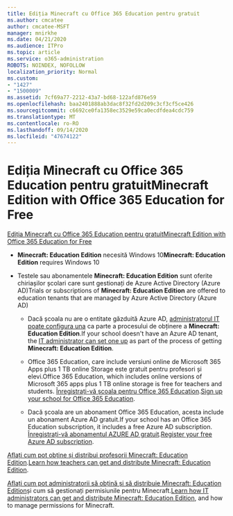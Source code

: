 ```yaml
---
title: Ediția Minecraft cu Office 365 Education pentru gratuit
ms.author: cmcatee
author: cmcatee-MSFT
manager: mnirkhe
ms.date: 04/21/2020
ms.audience: ITPro
ms.topic: article
ms.service: o365-administration
ROBOTS: NOINDEX, NOFOLLOW
localization_priority: Normal
ms.custom:
- "1427"
- "1500009"
ms.assetid: 7cf69a77-2212-43a7-bd68-122afd876e59
ms.openlocfilehash: baa2401888ab3dac8f32fd2d209c3cf3cf5ce426
ms.sourcegitcommit: c6692ce0fa1358ec3529e59ca0ecdfdea4cdc759
ms.translationtype: MT
ms.contentlocale: ro-RO
ms.lasthandoff: 09/14/2020
ms.locfileid: "47674122"
---
```

# <a name="minecraft-edition-with-office-365-education-for-free"></a><span data-ttu-id="d9311-102">Ediția Minecraft cu Office 365 Education pentru gratuit</span><span class="sxs-lookup"><span data-stu-id="d9311-102">Minecraft Edition with Office 365 Education for Free</span></span>

[<span data-ttu-id="d9311-103">Ediția Minecraft cu Office 365 Education pentru gratuit</span><span class="sxs-lookup"><span data-stu-id="d9311-103">Minecraft Edition with Office 365 Education for Free</span></span>](https://docs.microsoft.com/education/windows/get-minecraft-for-education)
  
- <span data-ttu-id="d9311-104">**Minecraft: Education Edition** necesită Windows 10</span><span class="sxs-lookup"><span data-stu-id="d9311-104">**Minecraft: Education Edition** requires Windows 10</span></span>

- <span data-ttu-id="d9311-105">Testele sau abonamentele **Minecraft: Education Edition** sunt oferite chiriașilor școlari care sunt gestionați de Azure Active Directory (Azure AD)</span><span class="sxs-lookup"><span data-stu-id="d9311-105">Trials or subscriptions of **Minecraft: Education Edition** are offered to education tenants that are managed by Azure Active Directory (Azure AD)</span></span>

  - <span data-ttu-id="d9311-106">Dacă școala nu are o entitate găzduită Azure AD, [administratorul IT poate configura una](https://docs.microsoft.com/education/windows/school-get-minecraft) ca parte a procesului de obținere a **Minecraft: Education Edition**.</span><span class="sxs-lookup"><span data-stu-id="d9311-106">If your school doesn't have an Azure AD tenant, the [IT administrator can set one up](https://docs.microsoft.com/education/windows/school-get-minecraft) as part of the process of getting **Minecraft: Education Edition**.</span></span>

  - <span data-ttu-id="d9311-107">Office 365 Education, care include versiuni online de Microsoft 365 Apps plus 1 TB online Storage este gratuit pentru profesori și elevi.</span><span class="sxs-lookup"><span data-stu-id="d9311-107">Office 365 Education, which includes online versions of Microsoft 365 apps plus 1 TB online storage is free for teachers and students.</span></span> <span data-ttu-id="d9311-108">[Înregistrați-vă școala pentru Office 365 Education](https://products.office.com/academic/office-365-education-plan).</span><span class="sxs-lookup"><span data-stu-id="d9311-108">[Sign up your school for Office 365 Education](https://products.office.com/academic/office-365-education-plan).</span></span>

  - <span data-ttu-id="d9311-109">Dacă școala are un abonament Office 365 Education, acesta include un abonament Azure AD gratuit.</span><span class="sxs-lookup"><span data-stu-id="d9311-109">If your school has an Office 365 Education subscription, it includes a free Azure AD subscription.</span></span> <span data-ttu-id="d9311-110">[Înregistrați-vă abonamentul AZURE AD gratuit](https://msdn.microsoft.com/library/windows/hardware/mt703369%28v=vs.85%29.aspx).</span><span class="sxs-lookup"><span data-stu-id="d9311-110">[Register your free Azure AD subscription](https://msdn.microsoft.com/library/windows/hardware/mt703369%28v=vs.85%29.aspx).</span></span>

<span data-ttu-id="d9311-111">[Aflați cum pot obține și distribui profesorii Minecraft: Education Edition](https://docs.microsoft.com/education/windows/teacher-get-minecraft).</span><span class="sxs-lookup"><span data-stu-id="d9311-111">[Learn how teachers can get and distribute Minecraft: Education Edition](https://docs.microsoft.com/education/windows/teacher-get-minecraft).</span></span>
  
<span data-ttu-id="d9311-112">[Aflați cum pot administratorii să obțină și să distribuie Minecraft: Education Edition](https://docs.microsoft.com/education/windows/school-get-minecraft)și cum să gestionați permisiunile pentru Minecraft.</span><span class="sxs-lookup"><span data-stu-id="d9311-112">[Learn how IT administrators can get and distribute Minecraft: Education Edition](https://docs.microsoft.com/education/windows/school-get-minecraft), and how to manage permissions for Minecraft.</span></span>